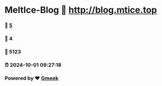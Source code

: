 # MeltIce-Blog :link: http://blog.mtice.top 
### :page_facing_up: [5](http://blog.mtice.top/tag.html) 
### :speech_balloon: 4 
### :hibiscus: 5123 
### :alarm_clock: 2024-10-01 09:27:18 
### Powered by :heart: [Gmeek](https://github.com/Meekdai/Gmeek)
